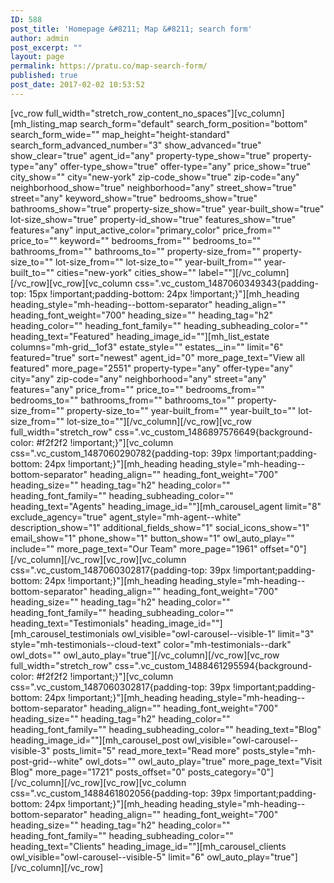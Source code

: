 ```yaml
---
ID: 588
post_title: 'Homepage &#8211; Map &#8211; search form'
author: admin
post_excerpt: ""
layout: page
permalink: https://pratu.co/map-search-form/
published: true
post_date: 2017-02-02 10:53:52
---
```

<p>[vc_row full_width="stretch_row_content_no_spaces"][vc_column][mh_listing_map search_form="default" search_form_position="bottom" search_form_wide="" map_height="height-standard" search_form_advanced_number="3" show_advanced="true" show_clear="true" agent_id="any" property-type_show="true" property-type="any" offer-type_show="true" offer-type="any" price_show="true" city_show="" city="new-york" zip-code_show="true" zip-code="any" neighborhood_show="true" neighborhood="any" street_show="true" street="any" keyword_show="true" bedrooms_show="true" bathrooms_show="true" property-size_show="true" year-built_show="true" lot-size_show="true" property-id_show="true" features_show="true" features="any" input_active_color="primary_color" price_from="" price_to="" keyword="" bedrooms_from="" bedrooms_to="" bathrooms_from="" bathrooms_to="" property-size_from="" property-size_to="" lot-size_from="" lot-size_to="" year-built_from="" year-built_to="" cities="new-york" cities_show="" label=""][/vc_column][/vc_row][vc_row][vc_column css=".vc_custom_1487060349343{padding-top: 15px !important;padding-bottom: 24px !important;}"][mh_heading heading_style="mh-heading--bottom-separator" heading_align="" heading_font_weight="700" heading_size="" heading_tag="h2" heading_color="" heading_font_family="" heading_subheading_color="" heading_text="Featured" heading_image_id=""][mh_list_estate columns="mh-grid__1of3" estate_style="" estates__in="" limit="6" featured="true" sort="newest" agent_id="0" more_page_text="View all featured" more_page="2551" property-type="any" offer-type="any" city="any" zip-code="any" neighborhood="any" street="any" features="any" price_from="" price_to="" bedrooms_from="" bedrooms_to="" bathrooms_from="" bathrooms_to="" property-size_from="" property-size_to="" year-built_from="" year-built_to="" lot-size_from="" lot-size_to=""][/vc_column][/vc_row][vc_row full_width="stretch_row" css=".vc_custom_1486897576649{background-color: #f2f2f2 !important;}"][vc_column css=".vc_custom_1487060290782{padding-top: 39px !important;padding-bottom: 24px !important;}"][mh_heading heading_style="mh-heading--bottom-separator" heading_align="" heading_font_weight="700" heading_size="" heading_tag="h2" heading_color="" heading_font_family="" heading_subheading_color="" heading_text="Agents" heading_image_id=""][mh_carousel_agent limit="8" exclude_agency="true" agent_style="mh-agent--white" description_show="1" additional_fields_show="1" social_icons_show="1" email_show="1" phone_show="1" button_show="1" owl_auto_play="" include="" more_page_text="Our Team" more_page="1961" offset="0"][/vc_column][/vc_row][vc_row][vc_column css=".vc_custom_1487060302817{padding-top: 39px !important;padding-bottom: 24px !important;}"][mh_heading heading_style="mh-heading--bottom-separator" heading_align="" heading_font_weight="700" heading_size="" heading_tag="h2" heading_color="" heading_font_family="" heading_subheading_color="" heading_text="Testimonials" heading_image_id=""][mh_carousel_testimonials owl_visible="owl-carousel--visible-1" limit="3" style="mh-testimonials--cloud-text" color="mh-testimonials--dark" owl_dots="" owl_auto_play="true"][/vc_column][/vc_row][vc_row full_width="stretch_row" css=".vc_custom_1488461295594{background-color: #f2f2f2 !important;}"][vc_column css=".vc_custom_1487060302817{padding-top: 39px !important;padding-bottom: 24px !important;}"][mh_heading heading_style="mh-heading--bottom-separator" heading_align="" heading_font_weight="700" heading_size="" heading_tag="h2" heading_color="" heading_font_family="" heading_subheading_color="" heading_text="Blog" heading_image_id=""][mh_carousel_post owl_visible="owl-carousel--visible-3" posts_limit="5" read_more_text="Read more" posts_style="mh-post-grid--white" owl_dots="" owl_auto_play="true" more_page_text="Visit Blog" more_page="1721" posts_offset="0" posts_category="0"][/vc_column][/vc_row][vc_row][vc_column css=".vc_custom_1488461802056{padding-top: 39px !important;padding-bottom: 24px !important;}"][mh_heading heading_style="mh-heading--bottom-separator" heading_align="" heading_font_weight="700" heading_size="" heading_tag="h2" heading_color="" heading_font_family="" heading_subheading_color="" heading_text="Clients" heading_image_id=""][mh_carousel_clients owl_visible="owl-carousel--visible-5" limit="6" owl_auto_play="true"][/vc_column][/vc_row]</p>